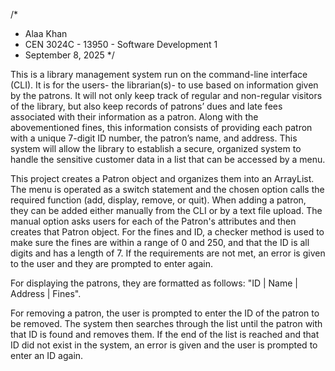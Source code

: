 /*
* Alaa Khan
* CEN 3024C - 13950 - Software Development 1
* September 8, 2025
*/  

This is a library management system run on the command-line interface (CLI). It is for the users- the librarian(s)- to use based on information given by the patrons. 
It will not only keep track of regular and non-regular visitors of the library, but also keep records of patrons’ dues and late fees associated with their information as a patron. 
Along with the abovementioned fines, this information consists of providing each patron with a unique 7-digit ID number, the patron’s name, and address. This system will allow the 
library to establish a secure, organized system to handle the sensitive customer data in a list that can be accessed by a menu. 

This project creates a Patron object and organizes them into an ArrayList. The menu is operated as a switch statement and the chosen option calls the required function (add, display, 
remove, or quit). 
When adding a patron, they can be added either manually from the CLI or by a text file upload. The manual option asks users for each of the Patron's attributes and then creates that 
Patron object. For the fines and ID, a checker method is used to make sure the fines are within a range of 0 and 250, and that the ID is all digits and has a length of 7. If the 
requirements are not met, an error is given to the user and they are prompted to enter again.

For displaying the patrons, they are formatted as follows: "ID | Name | Address | Fines". 

For removing a patron, the user is prompted to enter the ID of the patron to be removed. The system then searches through the list until the patron with that ID is found and removes 
them. If the end of the list is reached and that ID did not exist in the system, an error is given and the user is prompted to enter an ID again.

